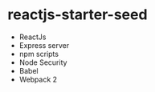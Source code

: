 # reactjs-starter-seed


* ReactJs
* Express server
* npm scripts
* Node Security
* Babel
* Webpack 2
